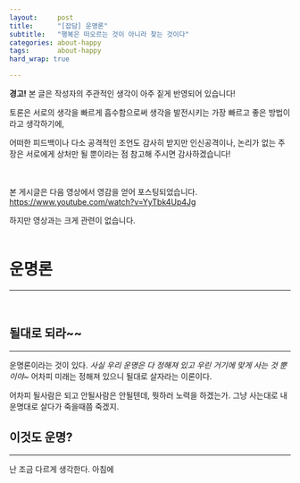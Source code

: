 ```yaml
---
layout:		post
title:		"[잡담] 운명론"
subtitle:	"행복은 떠오르는 것이 아니라 찾는 것이다"
categories:	about-happy
tags:		about-happy
hard_wrap: true

---
```


<b>경고!</b> 본 글은 작성자의 주관적인 생각이 아주 짙게 반영되어 있습니다!

토론은 서로의 생각을 빠르게 흡수함으로써 생각을 발전시키는 가장 빠르고 좋은 방법이라고 생각하기에,

어떠한 피드백이나 다소 공격적인 조언도 감사히 받지만 인신공격이나, 논리가 없는 주장은 서로에게 상처만 될 뿐이라는 점 참고해 주시면 감사하겠습니다!
<br>
<br>
<br>

본 게시글은 다음 영상에서 영감을 얻어 포스팅되었습니다.
https://www.youtube.com/watch?v=YyTbk4Up4Jg

하지만 영상과는 크게 관련이 없습니다.
<br>
<br>

# 운명론
---
<br>

## 될대로 되라~~
---

 운명론이라는 것이 있다. _사실 우리 운명은 다 정해져 있고 우린 거기에 맞게 사는 것 뿐이야~_ 어차피 미래는 정해져 있으니 될대로 살자라는 이론이다.

 어차피 될사람은 되고 안될사람은 안될텐데, 뭣하러 노력을 하겠는가. 그냥 사는대로 내 운명대로 살다가 죽을때쯤 죽겠지.

## 이것도 운명?
---

 난 조금 다르게 생각한다. 아침에 